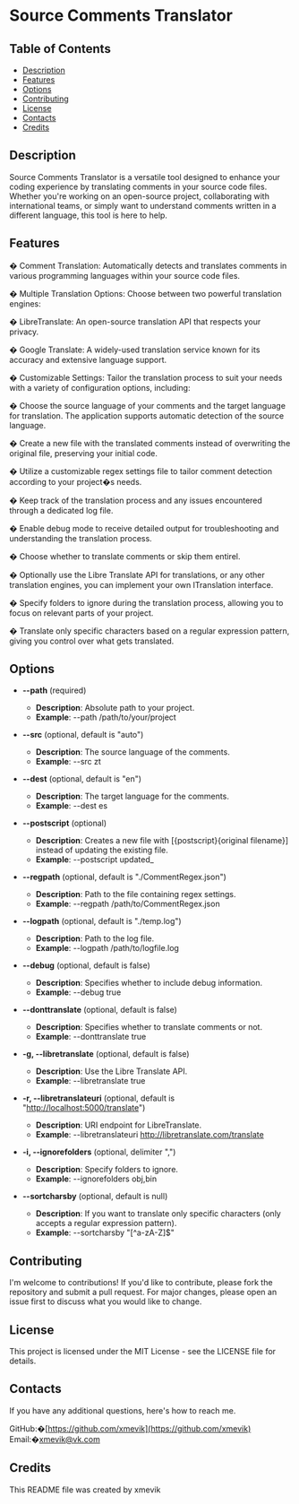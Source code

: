 # Source Comments Translator

## Table of Contents

* [Description](#description)
* [Features](#features)
* [Options](#options)
* [Contributing](#contributing)
* [License](#license)
* [Contacts](#contacts)
* [Credits](#credits)

## Description

Source Comments Translator is a versatile tool designed to enhance your coding experience by translating comments in your source code files. Whether you're working on an open-source project, collaborating with international teams, or simply want to understand comments written in a different language, this tool is here to help.

## Features

 � Comment Translation: Automatically detects and translates comments in various programming languages within your source code files.

 � Multiple Translation Options: Choose between two powerful translation engines:

   � LibreTranslate: An open-source translation API that respects your privacy.

   � Google Translate: A widely-used translation service known for its accuracy and extensive language support.

 � Customizable Settings: Tailor the translation process to suit your needs with a variety of configuration options, including:

  � Choose the source language of your comments and the target language for translation. The application supports automatic detection of the source language.

  � Create a new file with the translated comments instead of overwriting the original file, preserving your initial code.
  
  � Utilize a customizable regex settings file to tailor comment detection according to your project�s needs.

  � Keep track of the translation process and any issues encountered through a dedicated log file.

  � Enable debug mode to receive detailed output for troubleshooting and understanding the translation process.

  � Choose whether to translate comments or skip them entirel.

  � Optionally use the Libre Translate API for translations, or any other translation engines, you can implement your own ITranslation interface.

  � Specify folders to ignore during the translation process, allowing you to focus on relevant parts of your project.

  � Translate only specific characters based on a regular expression pattern, giving you control over what gets translated.

## Options

* **--path** (required)
  * **Description**: Absolute path to your project.
  * **Example**: --path /path/to/your/project

* **--src** (optional, default is "auto")
  * **Description**: The source language of the comments.
  * **Example**: --src zt

* **--dest** (optional, default is "en")
  * **Description**: The target language for the comments.
  * **Example**: --dest es

* **--postscript** (optional)
  * **Description**: Creates a new file with [{postscript}{original filename}] instead of updating the existing file.
  * **Example**: --postscript updated_

* **--regpath** (optional, default is "./CommentRegex.json")
  * **Description**: Path to the file containing regex settings.
  * **Example**: --regpath /path/to/CommentRegex.json

* **--logpath** (optional, default is "./temp.log")
  * **Description**: Path to the log file.
  * **Example**: --logpath /path/to/logfile.log

* **--debug** (optional, default is false)
  * **Description**: Specifies whether to include debug information.
  * **Example**: --debug true

* **--donttranslate** (optional, default is false)
  * **Description**: Specifies whether to translate comments or not.
  * **Example**: --donttranslate true

* **-g, --libretranslate** (optional, default is false)
  * **Description**: Use the Libre Translate API.
  * **Example**: --libretranslate true

* **-r, --libretranslateuri** (optional, default is "<http://localhost:5000/translate>")
  * **Description**: URI endpoint for LibreTranslate.
  * **Example**: --libretranslateuri <http://libretranslate.com/translate>

* **-i, --ignorefolders** (optional, delimiter ",")
  * **Description**: Specify folders to ignore.
  * **Example**: --ignorefolders obj,bin

* **--sortcharsby** (optional, default is null)
  * **Description**: If you want to translate only specific characters (only accepts a regular expression pattern).
  * **Example**: --sortcharsby "[^a-zA-Z]$"

## Contributing

I'm welcome to contributions! If you'd like to contribute, please fork the repository and submit a pull request. For major changes, please open an issue first to discuss what you would like to change.

## License

This project is licensed under the MIT License - see the LICENSE file for details.

## Contacts

If you have any additional questions, here's how to reach me.

GitHub:�[https://github.com/xmevik](https://github.com/xmevik)  
Email:�[xmevik@vk.com](mailto:xmevik@vk.com)

## Credits

This README file was created by xmevik
